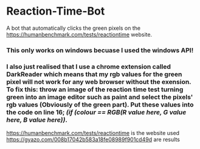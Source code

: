 # Reaction-Time-Bot
A bot that automatically clicks the green pixels on the https://humanbenchmark.com/tests/reactiontime website.  

### This only works on windows becuase I used the windows API!
### I also just realised that I use a chrome extension called DarkReader which means that my rgb values for the green pixel will not work for any web browser without the exension. To fix this: throw an image of the reaction time test turning green into an image editor such as paint and select the pixels' rgb values (Obviously of the green part). Put these values into the code on line 16; *(if (colour == RGB(R value here, G value here, B value here))*.

https://humanbenchmark.com/tests/reactiontime is the website used  
https://gyazo.com/008b17042b583a18fe08989f901cd49d are results  
